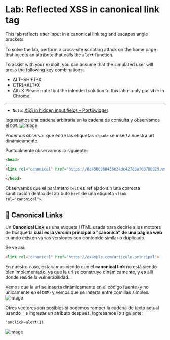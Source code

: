 # Lab: Reflected XSS in canonical link tag

This lab reflects user input in a canonical link tag and escapes angle brackets.

To solve the lab, perform a cross-site scripting attack on the home page that injects an attribute that calls the `alert` function.

To assist with your exploit, you can assume that the simulated user will press the following key combinations:

- ALT+SHIFT+X
- CTRL+ALT+X
- Alt+X
Please note that the intended solution to this lab is only possible in Chrome.

---

- `Nota`: [XSS in hidden input fields - PortSwigger](https://portswigger.net/research/xss-in-hidden-input-fields)

Ingresamos una cadena arbitraria en la cadena de consulta y observamos el `DOM`:
![image](https://github.com/user-attachments/assets/c9574f8a-f911-48e8-b06f-2e9cf6475658)

Podemos observar que entre las etiquetas `<head>` se inserta nuestra url dinámicamente.

Puntualmente observamos lo siguiente:
```html
<head>
...
<link rel="canonical" href="https://0a4500960436e24dc42788af00700029.web-security-academy.net/?test">
...
</head>
```
Observamos que el parámetro `test` es reflejado sin una correcta sanitización dentro del atributo `href` de una etiqueta `<link rel="canonical">`.

## 🔗 Canonical Links

Un **Canonical Link** es una etiqueta HTML usada para decirle a los motores de búsqueda **cuál es la versión principal o "canónica" de una página web** cuando existen varias versiones con contenido similar o duplicado.

Se ve así:

```html
<link rel="canonical" href="https://example.com/articulo-principal">
 ```
En nuestro caso, estaríamos viendo que el **canonical link** no está siendo bien implementado, ya que la url se construye dinámicamente, y es allí donde reside la vulnerabilidad..


Vemos que la url se inserta dinámicamente en el código fuente (y no únicamente en el `DOM`) y vemos que se inserta entre comillas simples:
![image](https://github.com/user-attachments/assets/1d0d2620-1d74-445a-8e85-fb7a19b36c25)


Otros vectores son posibles si podemos romper la cadena de texto actual usando `'` e ingresar un atributo después.
Ingresamos lo siguiente:
```html
'onclick=alert(1)
```
![image](https://github.com/user-attachments/assets/b6805079-079d-432f-9cb8-a1f4acba51e1)

